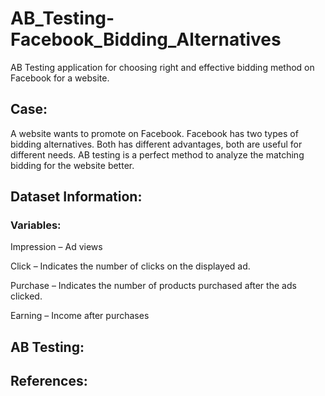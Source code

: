 # AB_Testing-Facebook_Bidding_Alternatives
AB Testing application for choosing right and effective bidding method on Facebook for a website.

## Case:
A website wants to promote on Facebook. Facebook has two types of bidding alternatives.
Both has different advantages, both are useful for different needs.
AB testing is a perfect method to analyze the matching bidding for the website better.

## Dataset Information:

### Variables:
Impression – Ad views

Click – Indicates the number of clicks on the displayed ad.

Purchase – Indicates the number of products purchased after the ads clicked.

Earning – Income after purchases

## AB Testing:

## References:

